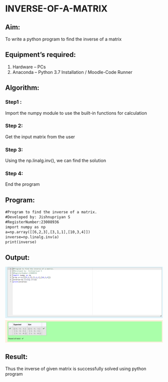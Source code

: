 # INVERSE-OF-A-MATRIX
## Aim:
To write a python program to find the inverse of a matrix
## Equipment’s required:
1. 	Hardware – PCs
2. 	Anaconda – Python 3.7 Installation / Moodle-Code Runner
## Algorithm:
### Step1 : 
Import the numpy module to use the built-in functions for calculation
### Step 2: 
Get the input matrix from the user
### Step 3: 
Using the np.linalg.inv(), we can find the solution
### Step 4: 
End the program
## Program:
```
#Program to find the inverse of a matrix.
#Developed by: Jishnupriyan S
#RegisterNumber:23008936
import numpy as np
a=np.array([[6,2,3],[3,1,1],[10,3,4]])
inverse=np.linalg.inv(a)
print(inverse)
```
## Output:
![output](/inverse.png)
## Result:
Thus the inverse of given matrix is successfully solved using python program

